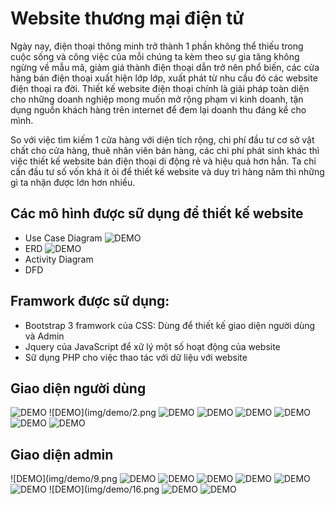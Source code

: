 # Website thương mại điện tử

Ngày nay, điện thoại thông minh trở thành 1 phần không thể thiếu trong cuộc sống và công việc của mỗi chúng ta kèm theo sự gia tăng không ngừng về mẫu mã, giảm giá thành điện thoại dẫn trở nên phổ biến, các cửa hàng bán điện thoại xuất hiện lớp lớp, xuất phát từ nhu cầu đó các website điện thoại ra đời. Thiết kế website điện thoại chính là giải pháp toàn diện cho những doanh nghiệp mong muốn mở rộng phạm vi kinh doanh, tận dụng nguồn khách hàng trên internet để đem lại doanh thu đáng kể cho mình.

So với việc tìm kiếm 1 cửa hàng với diện tích rộng, chi phí đầu tư cơ sở vật chất cho cửa hàng, thuê nhân viên bán hàng, các chi phí phát sinh khác thì việc thiết kế website bán điện thoại di động rẻ và hiệu quả hơn hẳn. Ta chỉ cần đầu tư số vốn khá ít ỏi để thiết kế website và duy trì hàng năm thì những gì ta nhận được lớn hơn nhiều.

## Các mô hình được sữ dụng để thiết kế website
+ Use Case Diagram
![DEMO](img/1.png)
+	ERD
![DEMO](img/diagram/2.png)
+	Activity Diagram
+	DFD
## Framwork được sữ dụng:
+	Bootstrap 3 framwork của CSS: Dùng để thiết kế giao diện người dùng và Admin
+	Jquery của JavaScript để xữ lý một số hoạt động của website
+	Sữ dụng PHP cho việc thao tác với dữ liệu với website
## Giao diện người dùng
![DEMO](img/demo/1.png)
![DEMO](img/demo/2.png 
![DEMO](img/demo/3.png) 
![DEMO](img/demo/4.png) 
![DEMO](img/demo/5.png) 
![DEMO](img/demo/6.png) 
![DEMO](img/demo/7.png) 
![DEMO](img/demo/8.png)
## Giao diện admin
![DEMO](img/demo/9.png 
![DEMO](img/demo/10.png) 
![DEMO](img/demo/11.png) 
![DEMO](img/demo/12.png) 
![DEMO](img/demo/13.png) 
![DEMO](img/demo/14.png) 
![DEMO](img/demo/15.png)
![DEMO](img/demo/16.png 
![DEMO](img/demo/17.png) 
![DEMO](img/demo/18.png) 

